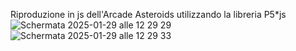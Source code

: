 Riproduzione in js dell'Arcade Asteroids utilizzando la libreria P5*js
![Schermata 2025-01-29 alle 12 29 29](https://github.com/user-attachments/assets/04cf4dc8-74c7-4dff-8422-a3454b35e38c)
![Schermata 2025-01-29 alle 12 29 33](https://github.com/user-attachments/assets/8640f4b0-293f-45e2-9860-cdd493c0caec)
